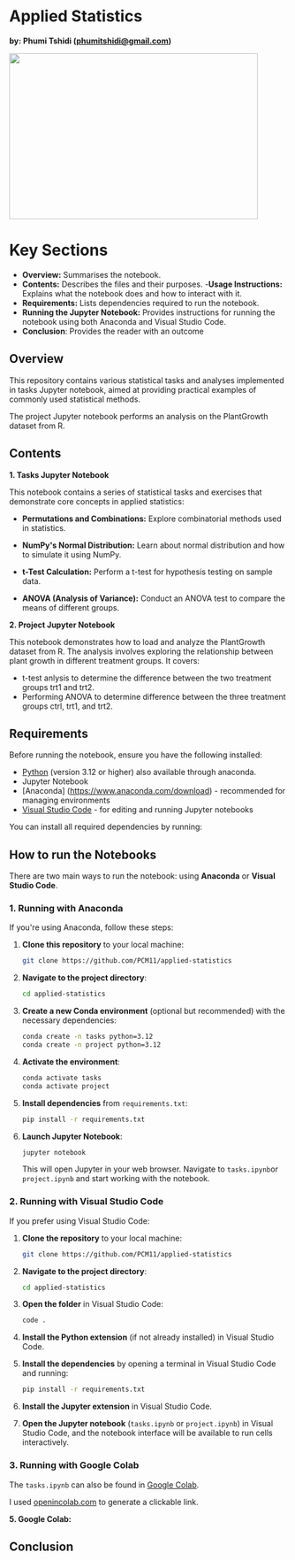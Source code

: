 # Applied Statistics
**by: Phumi Tshidi (phumitshidi@gmail.com)**

<img src="https://ccap.co.ke/wp-content/uploads/2021/01/Applied-Statistics.jpg" width="450" height="300">

# Key Sections

- **Overview:** Summarises the notebook.
- **Contents:** Describes the files and their purposes.
-**Usage Instructions:** Explains what the notebook does and how to interact with it.
- **Requirements:** Lists dependencies required to run the notebook.
- **Running the Jupyter Notebook:** Provides instructions for running the notebook using both Anaconda and Visual Studio Code.
- **Conclusion**: Provides the reader with an outcome

## Overview

This repository contains various statistical tasks and analyses implemented in tasks Jupyter notebook, aimed at providing practical examples of commonly used statistical methods.

The project Jupyter notebook performs an analysis on the PlantGrowth dataset from R.

## Contents

**1. Tasks Jupyter Notebook**

This notebook contains a series of statistical tasks and exercises that demonstrate core concepts in applied statistics:

- **Permutations and Combinations:** Explore combinatorial methods used in statistics.

- **NumPy's Normal Distribution:** Learn about normal distribution and how to simulate it using NumPy.

- **t-Test Calculation:** Perform a t-test for hypothesis testing on sample data.

- **ANOVA (Analysis of Variance):** Conduct an ANOVA test to compare the means of different groups.

**2. Project Jupyter Notebook**

This notebook demonstrates how to load and analyze the PlantGrowth dataset from R. The analysis involves exploring the relationship between plant growth in different treatment groups. It covers:

- t-test anlysis to determine the difference between the two treatment groups trt1 and trt2.
- Performing ANOVA to determine difference between the three treatment groups ctrl, trt1, and trt2.

## Requirements

Before running the notebook, ensure you have the following installed:

- [Python](https://www.python.org/downloads/) (version 3.12 or higher) also available through anaconda.
- Jupyter Notebook
- [Anaconda] (https://www.anaconda.com/download) - recommended for managing environments
- [Visual Studio Code](https://code.visualstudio.com/) - for editing and running Jupyter notebooks

You can install all required dependencies by running:

## How to run the Notebooks

There are two main ways to run the notebook: using **Anaconda** or **Visual Studio Code**.

### 1. Running with Anaconda

If you're using Anaconda, follow these steps:

1. **Clone this repository** to your local machine:

    ```bash
    git clone https://github.com/PCM11/applied-statistics
    ```

2. **Navigate to the project directory**:

    ```bash
    cd applied-statistics
    ```

3. **Create a new Conda environment** (optional but recommended) with the necessary dependencies:

    ```bash
    conda create -n tasks python=3.12
    conda create -n project python=3.12
    ```

4. **Activate the environment**:

    ```bash
    conda activate tasks
    conda activate project
    ```

5. **Install dependencies** from `requirements.txt`:

    ```bash
    pip install -r requirements.txt
    ```

6. **Launch Jupyter Notebook**:

    ```bash
    jupyter notebook
    ```

    This will open Jupyter in your web browser. Navigate to `tasks.ipynb`or `project.ipynb` and start working with the notebook.

### 2. Running with Visual Studio Code

If you prefer using Visual Studio Code:

1. **Clone the repository** to your local machine:

    ```bash
    git clone https://github.com/PCM11/applied-statistics
    ```

2. **Navigate to the project directory**:

    ```bash
    cd applied-statistics
    ```

3. **Open the folder** in Visual Studio Code:

    ```bash
    code .
    ```

4. **Install the Python extension** (if not already installed) in Visual Studio Code.

5. **Install the dependencies** by opening a terminal in Visual Studio Code and running:

    ```bash
    pip install -r requirements.txt
    ```

6. **Install the Jupyter extension** in Visual Studio Code.

7. **Open the Jupyter notebook** (`tasks.ipynb` or `project.ipynb`) in Visual Studio Code, and the notebook interface will be available to run cells interactively.

### 3. Running with Google Colab

The `tasks.ipynb` can also be found in [Google Colab](https://colab.research.google.com/github/PCM11/applied-statistics/blob/main/tasks.ipynb).

I used [openincolab.com](https://openincolab.com/)
to generate a clickable link.

**5. Google Colab:**

## Conclusion
